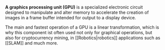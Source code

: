 **A graphics processing unit (GPU)** is a specialized electronic circuit designed to manipulate and alter memory to accelerate the creation of images in a frame buffer intended for output to a display device. 

The main and fastest operation of a GPU is a linear transformation, which is why this component ist often used not only for graphical operations, but also for cryptocurrency mining, in [[Robotics|robotics]] applications such as [[SLAM]] and much more.